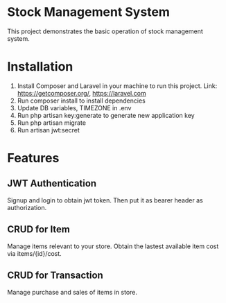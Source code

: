 # Stock Management System
This project demonstrates the basic operation of stock management system.

# Installation
1. Install Composer and Laravel in your machine to run this project. Link: https://getcomposer.org/, https://laravel.com
2. Run composer install to install dependencies
3. Update DB variables, TIMEZONE in .env
4. Run php artisan key:generate to generate new application key
5. Run php artisan migrate
6. Run artisan jwt:secret

# Features
## JWT Authentication
Signup and login to obtain jwt token. Then put it as bearer header as authorization.

## CRUD for Item
Manage items relevant to your store. 
Obtain the lastest available item cost via items/{id}/cost.

## CRUD for Transaction
Manage purchase and sales of items in store.